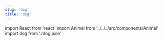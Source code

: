 ```yaml
---
slug: 'dog'
title: 'dog'
---
```


import React from 'react'
import Animal from '../../../src/components/Animal'
import dog from './dog.json'

<Animal data={dog} />
